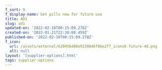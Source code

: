 ```yaml
---
f_sort: 9
f_display-name: Get pills now for future use
title: AD1
slug: ad1
updated-on: '2022-02-10T00:15:09.278Z'
created-on: '2022-01-21T22:38:08.459Z'
published-on: '2022-02-10T00:15:09.278Z'
f_icon:
  url: /assets/external/620456408e9150846f86e2f7_icons8-future-48.png
  alt: null
layout: '[supplier-options].html'
tags: supplier-options
---
```



